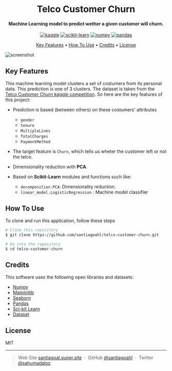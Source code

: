 <h1 align="center">
  <br>

  <br>
Telco Customer Churn
  <br>
</h1>

<h4 align="center">Machine Learning model to predict wether a given customer will churn. 
</h4>

<p align="center">
  <a href='https://www.kaggle.com/' target="_blank"><img alt='kaggle' src='https://img.shields.io/badge/Kaggle-100000?style=for-the-badge&logo=kaggle&logoColor=37BAE8&labelColor=BEFDFF&color=37BAE8'/></a> <a href='https://github.com/shivamkapasia0' target="_blank"><img alt='scikit-learn' src='https://img.shields.io/badge/scikit-learn-100000?style=for-the-badge&logo=scikit-learn&logoColor=FFFFFF&labelColor=FF6A00&color=1882EA'/></a> <a href='https://numpy.org/' target="_blank"><img alt='numpy' src='https://img.shields.io/badge/Numpy-100000?style=for-the-badge&logo=numpy&logoColor=0250BD&labelColor=8BBFEA&color=B1DCFF'/></a>  <a href='https://pandas.pydata.org/' target="_blank"><img alt='pandas' src='https://img.shields.io/badge/pandas-100000?style=for-the-badge&logo=pandas&logoColor=2D0090&labelColor=9D7BEA&color=D2C0FA'/></a>
</p>

<p align="center">
  <a href="#key-features">Key Features</a> •
  <a href="#how-to-use">How To Use</a> •
  <a href="#credits">Credits</a> •
  <a href="#license">License</a> 
</p>

![screenshot](https://miro.medium.com/max/1104/0*6hXwLKd67L__lTsg.png)

## Key Features

This machine learning model clusters a set of costumers from its personal data. This prediction is one of 3 clusters. The dataset is taken from the [Telco Customer Churn kaggle competition](https://www.kaggle.com/datasets/blastchar/telco-customer-churn). So here are the key features of this project:

* Prediction is based (between others) on these costumers' attributes

	* `gender`
	* `tenure`
	* `MultipleLines`
	* `TotalCharges`
	* `PaymentMethod`

* The target feature is `Churn`, which tells us wheter the customer left or not the telco.

* Dimensionality reduction with **PCA**.
* Based on **Scikit-Learn** modules and functions such like:
  - `decomposition.PCA`: Dimensionality reduction.
  -  `linear_model.LogisticRegression` : Machine model classifier

## How To Use

To clone and run this application, follow these steps

```bash
# Clone this repository
$ git clone https://github.com/santiagoahl/telco-customer-churn.git

# Go into the repository
$ cd telco-customer-churn

```

## Credits
This software uses the following open libraries and datasets:


- [Numpy](http://electron.atom.io/)
- [Matplotlib](https://nodejs.org/)
- [Seaborn](https://github.com/chjj/marked)
- [Pandas](http://showdownjs.github.io/showdown/)
- [Sci-kit Learn](http://codemirror.net/)
- [Dataset](https://www.kaggle.com/datasets/blastchar/telco-customer-churn/download?datasetVersionNumber=1)


## License

MIT

---

> Web Site [santiagoal.super.site](https://santiagoal.super.site/) &nbsp;&middot;&nbsp;
> GitHub [@santiagoahl](https://github.com/santiagoahl) &nbsp;&middot;&nbsp;
> Twitter [@sahumadaloz](https://twitter.com/sahumadaloz)
